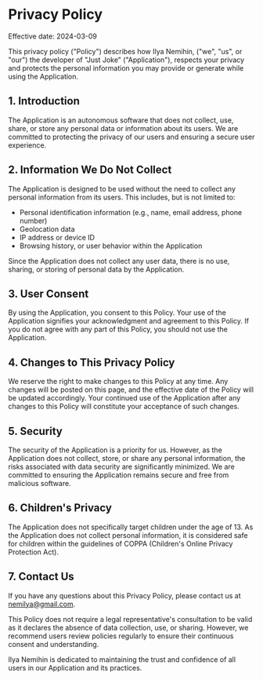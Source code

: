 # Privacy Policy

Effective date: 2024-03-09

This privacy policy ("Policy") describes how Ilya Nemihin, ("we", "us", or "our") the developer of "Just Joke" ("Application"), respects your privacy and protects the personal information you may provide or generate while using the Application.

## 1. Introduction

The Application is an autonomous software that does not collect, use, share, or store any personal data or information about its users. We are committed to protecting the privacy of our users and ensuring a secure user experience.

## 2. Information We Do Not Collect

The Application is designed to be used without the need to collect any personal information from its users. This includes, but is not limited to:

- Personal identification information (e.g., name, email address, phone number)
- Geolocation data
- IP address or device ID
- Browsing history, or user behavior within the Application

Since the Application does not collect any user data, there is no use, sharing, or storing of personal data by the Application.

## 3. User Consent

By using the Application, you consent to this Policy. Your use of the Application signifies your acknowledgment and agreement to this Policy. If you do not agree with any part of this Policy, you should not use the Application.

## 4. Changes to This Privacy Policy

We reserve the right to make changes to this Policy at any time. Any changes will be posted on this page, and the effective date of the Policy will be updated accordingly. Your continued use of the Application after any changes to this Policy will constitute your acceptance of such changes.

## 5. Security

The security of the Application is a priority for us. However, as the Application does not collect, store, or share any personal information, the risks associated with data security are significantly minimized. We are committed to ensuring the Application remains secure and free from malicious software.

## 6. Children's Privacy

The Application does not specifically target children under the age of 13. As the Application does not collect personal information, it is considered safe for children within the guidelines of COPPA (Children's Online Privacy Protection Act).

## 7. Contact Us

If you have any questions about this Privacy Policy, please contact us at nemilya@gmail.com.

This Policy does not require a legal representative's consultation to be valid as it declares the absence of data collection, use, or sharing. However, we recommend users review policies regularly to ensure their continuous consent and understanding.

Ilya Nemihin is dedicated to maintaining the trust and confidence of all users in our Application and its practices.
